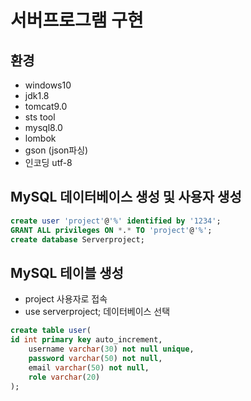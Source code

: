 # 서버프로그램 구현 

## 환경

- windows10
- jdk1.8
- tomcat9.0
- sts tool
- mysql8.0
- lombok
- gson (json파싱)
- 인코딩 utf-8

## MySQL 데이터베이스 생성 및 사용자 생성

```sql
create user 'project'@'%' identified by '1234';
GRANT ALL privileges ON *.* TO 'project'@'%';
create database Serverproject;
```

## MySQL 테이블 생성
- project 사용자로 접속
- use serverproject; 데이터베이스 선택

```sql
create table user(
id int primary key auto_increment,
    username varchar(30) not null unique,
    password varchar(50) not null,
    email varchar(50) not null,
    role varchar(20)
);
```
